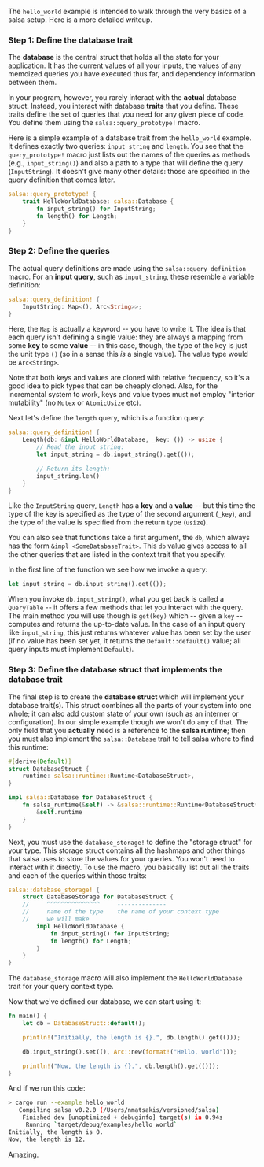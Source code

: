 The `hello_world` example is intended to walk through the very basics
of a salsa setup. Here is a more detailed writeup.

### Step 1: Define the database trait

The **database** is the central struct that holds all the state for
your application. It has the current values of all your inputs, the
values of any memoized queries you have executed thus far, and
dependency information between them.

In your program, however, you rarely interact with the **actual**
database struct. Instead, you interact with database **traits** that
you define. These traits define the set of queries that you need for
any given piece of code. You define them using the
`salsa::query_prototype!` macro.

Here is a simple example of a database trait from the `hello_world`
example. It defines exactly two queries: `input_string` and
`length`. You see that the `query_prototype!` macro just lists out the
names of the queries as methods (e.g., `input_string()`) and also a
path to a type that will define the query (`InputString`). It doesn't
give many other details: those are specified in the query definition
that comes later.

```rust
salsa::query_prototype! {
    trait HelloWorldDatabase: salsa::Database {
        fn input_string() for InputString;
        fn length() for Length;
    }
}
```

### Step 2: Define the queries

The actual query definitions are made using the
`salsa::query_definition` macro. For an **input query**, such as
`input_string`, these resemble a variable definition:

```rust
salsa::query_definition! {
    InputString: Map<(), Arc<String>>;
}
```

Here, the `Map` is actually a keyword -- you have to write it.  The
idea is that each query isn't defining a single value: they are always
a mapping from some **key** to some **value** -- in this case, though,
the type of the key is just the unit type `()` (so in a sense this
*is* a single value). The value type would be `Arc<String>`.

Note that both keys and values are cloned with relative frequency, so
it's a good idea to pick types that can be cheaply cloned. Also, for
the incremental system to work, keys and value types must not employ
"interior mutability" (no `Mutex` or `AtomicUsize` etc).

Next let's define the `length` query, which is a function query:

```rust
salsa::query_definition! {
    Length(db: &impl HelloWorldDatabase, _key: ()) -> usize {
        // Read the input string:
        let input_string = db.input_string().get(());

        // Return its length:
        input_string.len()
    }
}
```

Like the `InputString` query, `Length` has a **key** and a **value**
-- but this time the type of the key is specified as the type of the
second argument (`_key`), and the type of the value is specified from
the return type (`usize`).

You can also see that functions take a first argument, the `db`, which
always has the form `&impl <SomeDatabaseTrait>`. This `db` value gives
access to all the other queries that are listed in the context trait
that you specify.

In the first line of the function we see how we invoke a query:

```rust
let input_string = db.input_string().get(());
```

When you invoke `db.input_string()`, what you get back is called
a `QueryTable` -- it offers a few methods that let you interact with
the query. The main method you will use though is `get(key)` which --
given a `key` -- computes and returns the up-to-date value. In the
case of an input query like `input_string`, this just returns whatever
value has been set by the user (if no value has been set yet, it
returns the `Default::default()` value; all query inputs must
implement `Default`).

### Step 3: Define the database struct that implements the database trait

The final step is to create the **database struct** which will
implement your database trait(s). This struct combines all the parts
of your system into one whole; it can also add custom state of your
own (such as an interner or configuration). In our simple example
though we won't do any of that. The only field that you **actually**
need is a reference to the **salsa runtime**; then you must also
implement the `salsa::Database` trait to tell salsa where to find this
runtime:

```rust
#[derive(Default)]
struct DatabaseStruct {
    runtime: salsa::runtime::Runtime<DatabaseStruct>,
}

impl salsa::Database for DatabaseStruct {
    fn salsa_runtime(&self) -> &salsa::runtime::Runtime<DatabaseStruct> {
        &self.runtime
    }
}
```

Next, you must use the `database_storage!` to define the "storage
struct" for your type. This storage struct contains all the hashmaps
and other things that salsa uses to store the values for your
queries. You won't need to interact with it directly. To use the
macro, you basically list out all the traits and each of the queries
within those traits:

```rust
salsa::database_storage! {
    struct DatabaseStorage for DatabaseStruct {
    //     ^^^^^^^^^^^^^^^     --------------
    //     name of the type    the name of your context type
    //     we will make
        impl HelloWorldDatabase {
            fn input_string() for InputString;
            fn length() for Length;
        }
    }
}
```

The `database_storage` macro will also implement the
`HelloWorldDatabase` trait for your query context type.

Now that we've defined our database, we can start using it:

```rust
fn main() {
    let db = DatabaseStruct::default();

    println!("Initially, the length is {}.", db.length().get(()));

    db.input_string().set((), Arc::new(format!("Hello, world")));

    println!("Now, the length is {}.", db.length().get(()));
}
```

And if we run this code:

```bash
> cargo run --example hello_world
   Compiling salsa v0.2.0 (/Users/nmatsakis/versioned/salsa)
    Finished dev [unoptimized + debuginfo] target(s) in 0.94s
     Running `target/debug/examples/hello_world`
Initially, the length is 0.
Now, the length is 12.
```

Amazing.

